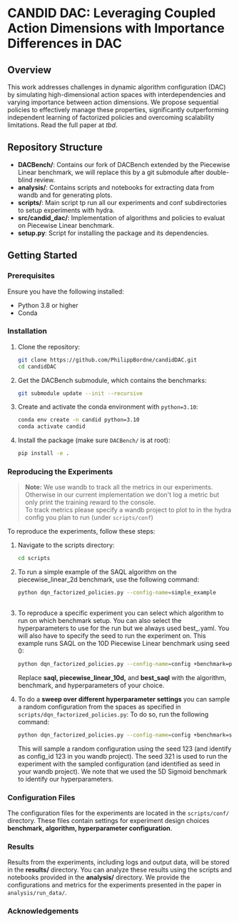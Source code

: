 # CANDID DAC: Leveraging Coupled Action Dimensions with Importance Differences in DAC

## Overview
This work addresses challenges in dynamic algorithm configuration (DAC) by simulating high-dimensional action spaces with interdependencies and varying importance between action dimensions. 
We propose sequential policies to effectively manage these properties, significantly outperforming independent learning of factorized policies and overcoming scalability limitations. 
Read the full paper at *tbd*.

## Repository Structure
- **DACBench/**: Contains our fork of DACBench extended by the Piecewise Linear benchmark, we will replace this by a git submodule after double-blind review. 
- **analysis/**: Contains scripts and notebooks for extracting data from wandb and for generating plots.
- **scripts/**: Main script tp run all our experiments and conf subdirectories to setup experiments with hydra.
- **src/candid_dac/**: Implementation of algorithms and policies to evaluat on Piecewise Linear benchmark.
- **setup.py**: Script for installing the package and its dependencies.

## Getting Started

### Prerequisites
Ensure you have the following installed:
- Python 3.8 or higher
- Conda

### Installation
1. Clone the repository:
   ```sh
   git clone https://github.com/PhilippBordne/candidDAC.git
   cd candidDAC
2. Get the DACBench submodule, which contains the benchmarks:
   ```sh
   git submodule update --init --recursive
2. Create and activate the conda environment with `python=3.10`:
   ```sh
   conda env create -n candid python=3.10
   conda activate candid
3. Install the package (make sure `DACBench/` is at root):
   ```sh
   pip install -e .
### Reproducing the Experiments
 > **Note:** We use wandb to track all the metrics in our experiments. Otherwise in our current implementation we don't log a metric but only print the training reward to the console. <br>
 To track metrics please specify a wandb project to plot to in the hydra config you plan to run (under `scripts/conf`)

To reproduce the experiments, follow these steps:
1. Navigate to the scripts directory:
   ```sh
   cd scripts
2. To run a simple example of the SAQL algorithm on the piecewise_linear_2d benchmark, use the following command:
   ```sh
   python dqn_factorized_policies.py --config-name=simple_example
         
3.  To reproduce a specific experiment you can select which algorithm to run on which benchmark setup. You can also select the hyperparameters to use for the run but we always used best_<algorith>.yaml. You will also have to specify the seed to run the experiment on. This example runs SAQL on the 10D Piecewise Linear benchmark using seed 0: 
    ```sh
    python dqn_factorized_policies.py --config-name=config +benchmark=piecewise_linear_10d +algorithm=saql +hyperparameters=best_saql +seed=0
    ```
    Replace **saql, piecewise_linear_10d,** and **best_saql** with the algorithm, benchmark, and hyperparameters of your choice.
 
5. To do a **sweep over different hyperparameter settings** you can sample a random configuration from the spaces as specified in `scripts/dqn_factorized_policies.py`: To do so, run the following command:
   ```sh
   python dqn_factorized_policies.py --config-name=config +benchmark=sigmoid_5d +algorithm=saql +hyperparameters=random_config +hyperparameters.seed=123 +seed=321
   ```
    This will sample a random configuration using the seed 123 (and identify as config_id 123 in you wandb project). The seed 321 is used to run the experiment with the sampled configuration (and identified as seed in your wandb project).
    We note that we used the 5D Sigmoid benchmark to identify our hyperparameters.
   
### Configuration Files

 The configuration files for the experiments are located in the `scripts/conf/` directory. These files contain settings for experiment design choices **benchmark, algorithm, hyperparameter configuration**.

### Results
 Results from the experiments, including logs and output data, will be stored in the **results/** directory. You can analyze these results using the scripts and notebooks provided in the **analysis/** directory. We provide the configurations and metrics for the experiments presented in the paper in `analysis/run_data/`.

### Acknowledgements
